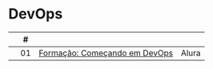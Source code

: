 # DevOps

|  | # |  |  |
|:--:|:--:|:--|:--|
|  | 01 | [Formação: Começando em DevOps](https://github.com/cintia-shinoda/devops/tree/main/01-Formacao-Comecando-DevOps) | Alura |
